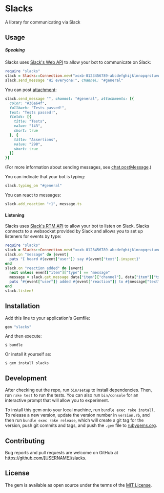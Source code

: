 # Slacks

A library for communicating via Slack



## Usage

##### Speaking

Slacks uses [Slack's Web API](https://api.slack.com/web) to allow your bot to communicate on Slack:

```ruby
require "slacks"
slack = Slacks::Connection.new("xoxb-0123456789-abcdefghijklmnopqrstuvwx")
slack.send_message "Hi everyone!", channel: "#general"
```

You can post [attachment](https://api.slack.com/docs/attachments):

```ruby
slack.send_message "", channel: "#general", attachments: [{
  color: "#36a64f",
  fallback: "Tests passed!",
  text: "Tests passed!",
  fields: [{
    title: "Tests",
    value: "143",
    short: true
  }, {
    title: "Assertions",
    value: "298",
    short: true
  }]
}]
```

(For more information about sending messages, see [chat.postMessage](https://api.slack.com/methods/chat.postMessage).)

You can indicate that your bot is typing:

```ruby
slack.typing_on "#general"
```

You can react to messages:

```ruby
slack.add_reaction "+1", message.ts
```



#### Listening

Slacks uses [Slack's RTM API](https://api.slack.com/rtm) to allow your bot to listen on Slack. Slacks connects to a websocket provided by Slack and allows you to set up listeners for events by type:

```ruby
require "slacks"
slack = Slacks::Connection.new("xoxb-0123456789-abcdefghijklmnopqrstuvwx")
slack.on "message" do |event|
  puts "I heard #{event["user"]} say #{event["text"].inspect}"
end
slack.on "reaction_added" do |event|
  next unless event["item"]["type"] == "message"
  message = slack.get_message data["item"]["channel"], data["item"]["ts"]
  puts "#{event["user"]} added #{event["reaction"]} to #{message["text"].inspect}"
end
slack.listen!
```



## Installation

Add this line to your application's Gemfile:

```ruby
gem "slacks"
```

And then execute:

    $ bundle

Or install it yourself as:

    $ gem install slacks




## Development

After checking out the repo, run `bin/setup` to install dependencies. Then, run `rake test` to run the tests. You can also run `bin/console` for an interactive prompt that will allow you to experiment.

To install this gem onto your local machine, run `bundle exec rake install`. To release a new version, update the version number in `version.rb`, and then run `bundle exec rake release`, which will create a git tag for the version, push git commits and tags, and push the `.gem` file to [rubygems.org](https://rubygems.org).



## Contributing

Bug reports and pull requests are welcome on GitHub at https://github.com/[USERNAME]/slacks.



## License

The gem is available as open source under the terms of the [MIT License](http://opensource.org/licenses/MIT).
